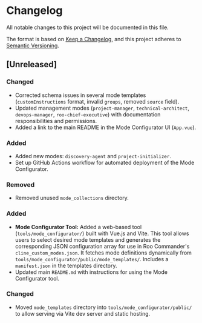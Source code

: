 # Changelog

All notable changes to this project will be documented in this file.

The format is based on [Keep a Changelog](https://keepachangelog.com/en/1.0.0/),
and this project adheres to [Semantic Versioning](https://semver.org/spec/v2.0.0.html).

## [Unreleased]

### Changed
- Corrected schema issues in several mode templates (`customInstructions` format, invalid `groups`, removed `source` field).
- Updated management modes (`project-manager`, `technical-architect`, `devops-manager`, `roo-chief-executive`) with documentation responsibilities and permissions.
- Added a link to the main README in the Mode Configurator UI (`App.vue`).

### Added
- Added new modes: `discovery-agent` and `project-initializer`.
- Set up GitHub Actions workflow for automated deployment of the Mode Configurator.

### Removed
- Removed unused `mode_collections` directory.

### Added
- **Mode Configurator Tool:** Added a web-based tool (`tools/mode_configurator/`) built with Vue.js and Vite. This tool allows users to select desired mode templates and generates the corresponding JSON configuration array for use in Roo Commander's `cline_custom_modes.json`. It fetches mode definitions dynamically from `tools/mode_configurator/public/mode_templates/`. Includes a `manifest.json` in the templates directory.
- Updated main `README.md` with instructions for using the Mode Configurator tool.

### Changed
- Moved `mode_templates` directory into `tools/mode_configurator/public/` to allow serving via Vite dev server and static hosting.